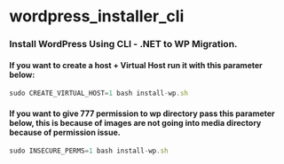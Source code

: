 # wordpress_installer_cli
###  Install WordPress Using CLI - .NET to WP Migration.


#### If you want to create a host + Virtual Host run it with this parameter below:
```javascript
sudo CREATE_VIRTUAL_HOST=1 bash install-wp.sh
```

#### If you want to give 777 permission to wp directory pass this parameter below, this is because of images are not going into media directory because of permission issue.
```javascript
sudo INSECURE_PERMS=1 bash install-wp.sh
```